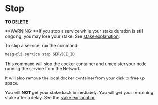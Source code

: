 # Stop

**TO DELETE**

**WARNING: **If you stop a service while your stake duration is still ongoing, you may lose your stake. See [stake explanation]().

To stop a service, run the command:

```bash
mesg-cli service stop SERVICE_ID
```

This command will stop the docker container and unregister your node running the service from the Network.

It will also remove the local docker container from your disk to free up space.

You will **NOT** get your stake back immediately. You will get your remaining stake after a delay. See the [stake explanation]().

